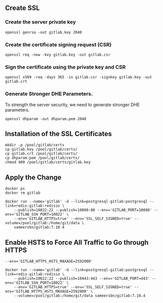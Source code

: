 ## Create SSL

### Create the server private key

	openssl genrsa -out gitlab.key 2048	

### Create the certificate signing request (CSR)

	openssl req -new -key gitlab.key -out gitlab.csr

### Sign the certificate using the private key and CSR

	openssl x509 -req -days 365 -in gitlab.csr -signkey gitlab.key -out gitlab.crt	

### Generate Stronger DHE Parameters.
To strength the server security, we need to generate stronger DHE parameters.

	openssl dhparam -out dhparam.pem 2048	

## Installation of the SSL Certificates

	mkdir -p /pool/gitlab/certs
	cp gitlab.key /pool/gitlab/certs/
	cp gitlab.crt /pool/gitlab/certs/
	cp dhparam.pem /pool/gitlab/certs/
	chmod 400 /pool/gitlab/certs/gitlab.key	

## Apply the Change

	docker ps	
	docker rm gitlab

	docker run --name='gitlab' -d --link=postgresql-gitlab:postgresql --link=redis-gitlab:redisio \
		--publish=10022:22 --publish=10080:80 --env='GITLAB_PORT=10080' --env='GITLAB_SSH_PORT=10022' \
		--env='GITLAB_HTTPS=true' --env='SSL_SELF_SIGNED=true' --volume=/pool/gitlab:/home/git/data \
		sameersbn/gitlab:7.10.4


## Enable HSTS to Force All Traffic to Go through HTTPS

	--env='GITLAB_HTTPS_HSTS_MAXAGE=2592000'

	docker run --name='gitlab' -d --link=postgresql-gitlab:postgresql --link=redis-gitlab:redisio \
		--publish=10022:22 --publish=10443:443 --env='GITLAB_PORT=443' --env='GITLAB_SSH_PORT=10022' \
		--env='GITLAB_HTTPS=true' --env='SSL_SELF_SIGNED=true' --env='GITLAB_HTTPS_HSTS_MAXAGE=2592000' \
		--volume=/pool/gitlab:/home/git/data sameersbn/gitlab:7.10.4 
